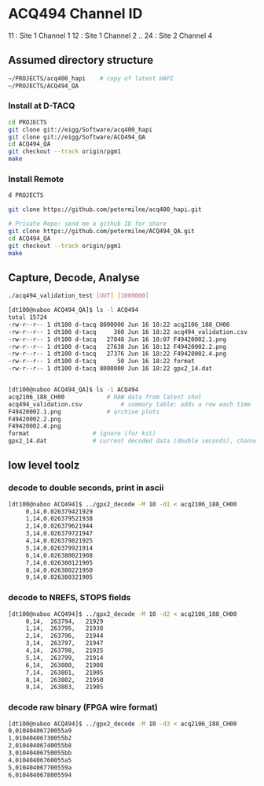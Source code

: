 # ACQ494 Channel ID

11 : Site 1 Channel 1
12 : Site 1 Channel 2
..
24 : Site 2 Channel 4

## Assumed directory structure

```bash
~/PROJECTS/acq400_hapi    # copy of latest HAPI
~/PROJECTS/ACQ494_QA
```

### Install at D-TACQ

```bash
cd PROJECTS
git clone git://eigg/Software/acq400_hapi
git clone git://eigg/Software/ACQ494_QA
cd ACQ494_QA
git checkout --track origin/pgm1
make
```

### Install Remote

```bash
d PROJECTS

git clone https://github.com/petermilne/acq400_hapi.git

# Private Repo: send me a github ID for share
git clone https://github.com/petermilne/ACQ494_QA.git
cd ACQ494_QA
git checkout --track origin/pgm1
make
```

## Capture, Decode, Analyse

```bash
./acq494_validation_test [UUT] [1000000]

[dt100@naboo ACQ494_QA]$ ls -l ACQ494
total 15724
-rw-r--r-- 1 dt100 d-tacq 8000000 Jun 16 18:22 acq2106_188_CH00
-rw-r--r-- 1 dt100 d-tacq     360 Jun 16 18:22 acq494_validation.csv
-rw-r--r-- 1 dt100 d-tacq   27848 Jun 16 18:07 F49420002.1.png
-rw-r--r-- 1 dt100 d-tacq   27638 Jun 16 18:12 F49420002.2.png
-rw-r--r-- 1 dt100 d-tacq   27376 Jun 16 18:22 F49420002.4.png
-rw-r--r-- 1 dt100 d-tacq      50 Jun 16 18:22 format
-rw-r--r-- 1 dt100 d-tacq 8000000 Jun 16 18:22 gpx2_14.dat


[dt100@naboo ACQ494_QA]$ ls -1 ACQ494
acq2106_188_CH00			# RAW data from latest shot
acq494_validation.csv			# summary table: adds a row each time
F49420002.1.png				# archive plots
F49420002.2.png
F49420002.4.png
format					# ignore (for kst)
gpx2_14.dat				# current decoded data (double seconds), channel 14
```

## low level toolz

### decode to double seconds, print in ascii

```bash
[dt100@naboo ACQ494]$ ../gpx2_decode -M 10 -d1 < acq2106_188_CH00
     0,14,0.026379421929
     1,14,0.026379521938
     2,14,0.026379621944
     3,14,0.026379721947
     4,14,0.026379821925
     5,14,0.026379921914
     6,14,0.026380021908
     7,14,0.026380121905
     8,14,0.026380221950
     9,14,0.026380321905
```

### decode to NREFS, STOPS fields

```bash
[dt100@naboo ACQ494]$ ../gpx2_decode -M 10 -d2 < acq2106_188_CH00
     0,14,  263794,   21929
     1,14,  263795,   21938
     2,14,  263796,   21944
     3,14,  263797,   21947
     4,14,  263798,   21925
     5,14,  263799,   21914
     6,14,  263800,   21908
     7,14,  263801,   21905
     8,14,  263802,   21950
     9,14,  263803,   21905
```

### decode raw binary (FPGA wire format)

```bash
[dt100@naboo ACQ494]$ ../gpx2_decode -M 10 -d3 < acq2106_188_CH00
0,01040406720055a9
1,01040406730055b2
2,01040406740055b8
3,01040406750055bb
4,01040406760055a5
5,010404067700559a
6,0104040678005594
```



